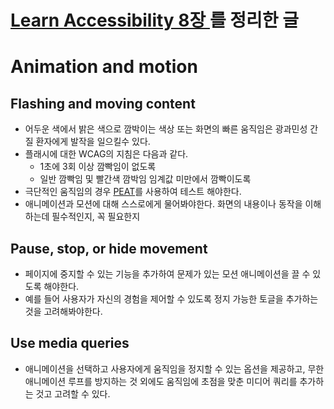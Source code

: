 # [Learn Accessibility 8장 ](https://web.dev/learn/accessibility/motion/)를 정리한 글

# Animation and motion

## Flashing and moving content

- 어두운 색에서 밝은 색으로 깜박이는 색상 또는 화면의 빠른 움직임은 광과민성 간질 환자에게 발작을 일으킬수 있다.
- 플래시에 대한 WCAG의 지침은 다음과 같다.
  - 1초에 3회 이상 깜빡임이 없도록
  - 일반 깜빡임 및 빨간색 깜박임 임계값 미만에서 깜빡이도록
- 극단적인 움직임의 경우 [PEAT](https://trace.umd.edu/peat/)를 사용하여 테스트 해야한다.
- 애니메이션과 모션에 대해 스스로에게 물어봐야한다. 화면의 내용이나 동작을 이해하는데 필수적인지, 꼭 필요한지

## Pause, stop, or hide movement

- 페이지에 중지할 수 있는 기능을 추가하여 문제가 있는 모션 애니메이션을 끌 수 있도록 해야한다.
- 예를 들어 사용자가 자신의 경험을 제어할 수 있도록 정지 가능한 토글을 추가하는 것을 고려해봐야한다.

## Use media queries

- 애니메이션을 선택하고 사용자에게 움직임을 정지할 수 있는 옵션을 제공하고, 무한 애니메이션 루프를 방지하는 것 외에도 움직임에 초점을 맞춘 미디어 쿼리를 추가하는 것고 고려할 수 있다.
